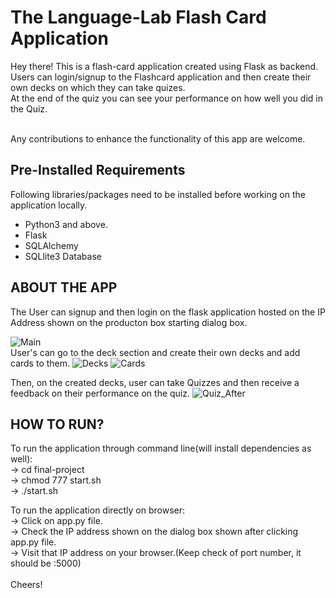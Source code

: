 # The Language-Lab Flash Card Application


Hey there!
This is a flash-card application created using Flask as backend.<br>
Users can login/signup to the Flashcard application and then create their own decks on which they can take quizes.<br>
At the end of the quiz you can see your performance on how well you did in the Quiz.

<br>
Any contributions to enhance the functionality of this app are welcome.

## Pre-Installed Requirements
 Following libraries/packages need to be installed before working on the application locally.
 - Python3 and above.
 - Flask
 - SQLAlchemy
 - SQLlite3 Database


## ABOUT THE APP

The User can signup and then login on the flask application hosted on the IP Address shown on the producton box starting dialog box.

![Main](https://user-images.githubusercontent.com/80671124/164518537-81225975-6041-45c4-b30a-63541bcdd138.png)
<br>
User's can go to the deck section and create their own decks and add cards to them.
![Decks](https://user-images.githubusercontent.com/80671124/164518680-eed0b687-94be-4a9a-8358-dd69bdd82341.png)
![Cards](https://user-images.githubusercontent.com/80671124/164518687-2b511f89-ed33-48e0-83c8-c9a061c1d837.png)

Then, on the created decks, user can take Quizzes and then receive a feedback on their performance on the quiz.
![Quiz_After](https://user-images.githubusercontent.com/80671124/164519060-02364809-b24f-4c28-8c4b-a65f75d0a38d.png)


## HOW TO RUN?
To run the application through command line(will install dependencies as well):<br>
-> cd final-project<br>
-> chmod 777 start.sh<br>
-> ./start.sh<br>

To run the application directly on browser:<br>
-> Click on app.py file.<br>
-> Check the IP address shown on the dialog box shown after clicking app.py file.<br>
-> Visit that IP address on your browser.(Keep check of port number, it should be :5000)<br>
<br>
Cheers!

